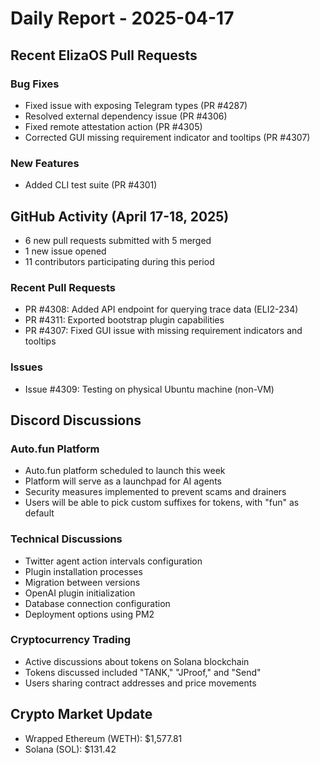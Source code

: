 # Daily Report - 2025-04-17

## Recent ElizaOS Pull Requests

### Bug Fixes

- Fixed issue with exposing Telegram types (PR #4287)
- Resolved external dependency issue (PR #4306)
- Fixed remote attestation action (PR #4305)
- Corrected GUI missing requirement indicator and tooltips (PR #4307)

### New Features

- Added CLI test suite (PR #4301)

## GitHub Activity (April 17-18, 2025)

- 6 new pull requests submitted with 5 merged
- 1 new issue opened
- 11 contributors participating during this period

### Recent Pull Requests

- PR #4308: Added API endpoint for querying trace data (ELI2-234)
- PR #4311: Exported bootstrap plugin capabilities
- PR #4307: Fixed GUI issue with missing requirement indicators and tooltips

### Issues

- Issue #4309: Testing on physical Ubuntu machine (non-VM)

## Discord Discussions

### Auto.fun Platform

- Auto.fun platform scheduled to launch this week
- Platform will serve as a launchpad for AI agents
- Security measures implemented to prevent scams and drainers
- Users will be able to pick custom suffixes for tokens, with "fun" as default

### Technical Discussions

- Twitter agent action intervals configuration
- Plugin installation processes
- Migration between versions
- OpenAI plugin initialization
- Database connection configuration
- Deployment options using PM2

### Cryptocurrency Trading

- Active discussions about tokens on Solana blockchain
- Tokens discussed included "TANK," "JProof," and "Send"
- Users sharing contract addresses and price movements

## Crypto Market Update

- Wrapped Ethereum (WETH): $1,577.81
- Solana (SOL): $131.42

